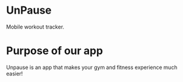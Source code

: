 # UnPause
Mobile workout tracker.

# Purpose of our app
Unpause is an app that makes your gym and fitness experience much easier!
